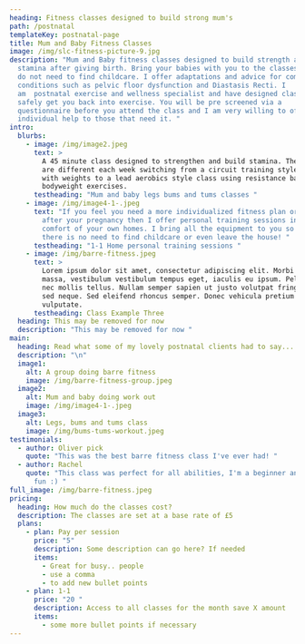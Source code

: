 ```yaml
---
heading: Fitness classes designed to build strong mum's
path: /postnatal
templateKey: postnatal-page
title: Mum and Baby Fitness Classes
image: /img/slc-fitness-picture-9.jpg
description: "Mum and Baby fitness classes designed to build strength and
  stamina after giving birth. Bring your babies with you to the classes so you
  do not need to find childcare. I offer adaptations and advice for common
  conditions such as pelvic floor dysfunction and Diastasis Recti. I
  am  postnatal exercise and wellness specialist and have designed classes to
  safely get you back into exercise. You will be pre screened via a
  questionnaire before you attend the class and I am very willing to offer
  individual help to those that need it. "
intro:
  blurbs:
    - image: /img/image2.jpeg
      text: >
        A 45 minute class designed to strengthen and build stamina. The sessions
        are different each week switching from a circuit training style class
        with weights to a lead aerobics style class using resistance bands and
        bodyweight exercises. 
      testheading: "Mum and baby legs bums and tums classes "
    - image: /img/image4-1-.jpeg
      text: "If you feel you need a more individualized fitness plan or extra help
        after your pregnancy then I offer personal training sessions in the
        comfort of your own homes. I bring all the equipment to you so again
        there is no need to find childcare or even leave the house! "
      testheading: "1-1 Home personal training sessions "
    - image: /img/barre-fitness.jpeg
      text: >
        Lorem ipsum dolor sit amet, consectetur adipiscing elit. Morbi nunc
        massa, vestibulum vestibulum tempus eget, iaculis eu ipsum. Pellentesque
        nec mollis tellus. Nullam semper sapien ut justo volutpat fringilla ac
        sed neque. Sed eleifend rhoncus semper. Donec vehicula pretium
        vulputate.
      testheading: Class Example Three
  heading: This may be removed for now
  description: "This may be removed for now "
main:
  heading: Read what some of my lovely postnatal clients had to say...
  description: "\n"
  image1:
    alt: A group doing barre fitness
    image: /img/barre-fitness-group.jpeg
  image2:
    alt: Mum and baby doing work out
    image: /img/image4-1-.jpeg
  image3:
    alt: Legs, bums and tums class
    image: /img/bums-tums-workout.jpeg
testimonials:
  - author: Oliver pick
    quote: "This was the best barre fitness class I've ever had! "
  - author: Rachel
    quote: "This class was perfect for all abilities, I'm a beginner and had great
      fun :) "
full_image: /img/barre-fitness.jpeg
pricing:
  heading: How much do the classes cost?
  description: The classes are set at a base rate of £5
  plans:
    - plan: Pay per session
      price: "5"
      description: Some description can go here? If needed
      items:
        - Great for busy.. people
        - use a comma
        - to add new bullet points
    - plan: 1-1
      price: "20 "
      description: Access to all classes for the month save X amount
      items:
        - some more bullet points if necessary
---
```

